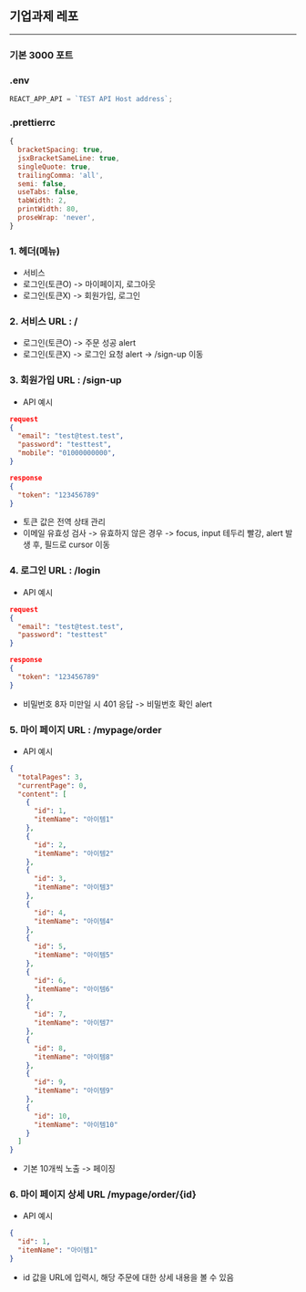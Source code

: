 ## 기업과제 레포

---

### 기본 3000 포트

### .env

```js
REACT_APP_API = `TEST API Host address`;
```

### .prettierrc

```js
{
  bracketSpacing: true,
  jsxBracketSameLine: true,
  singleQuote: true,
  trailingComma: 'all',
  semi: false,
  useTabs: false,
  tabWidth: 2,
  printWidth: 80,
  proseWrap: 'never',
}
```

### 1. 헤더(메뉴)

- 서비스
- 로그인(토큰O) -> 마이페이지, 로그아웃
- 로그인(토큰X) -> 회원가입, 로그인

### 2. 서비스 URL : /

- 로그인(토큰O) -> 주문 성공 alert
- 로그인(토큰X) -> 로그인 요청 alert -> /sign-up 이동

### 3. 회원가입 URL : /sign-up

- API 예시

```json
request
{
  "email": "test@test.test",
  "password": "testtest",
  "mobile": "01000000000",
}

response
{
  "token": "123456789"
}
```

- 토큰 값은 전역 상태 관리
- 이메일 유효성 검사 -> 유효하지 않은 경우 -> focus, input 테두리 빨강, alert 발생 후, 필드로 cursor 이동

### 4. 로그인 URL : /login

- API 예시

```json
request
{
  "email": "test@test.test",
  "password": "testtest"
}

response
{
  "token": "123456789"
}
```

- 비밀번호 8자 미만일 시 401 응답 -> 비밀번호 확인 alert

### 5. 마이 페이지 URL : /mypage/order

- API 예시

```json
{
  "totalPages": 3,
  "currentPage": 0,
  "content": [
    {
      "id": 1,
      "itemName": "아이템1"
    },
    {
      "id": 2,
      "itemName": "아이템2"
    },
    {
      "id": 3,
      "itemName": "아이템3"
    },
    {
      "id": 4,
      "itemName": "아이템4"
    },
    {
      "id": 5,
      "itemName": "아이템5"
    },
    {
      "id": 6,
      "itemName": "아이템6"
    },
    {
      "id": 7,
      "itemName": "아이템7"
    },
    {
      "id": 8,
      "itemName": "아이템8"
    },
    {
      "id": 9,
      "itemName": "아이템9"
    },
    {
      "id": 10,
      "itemName": "아이템10"
    }
  ]
}
```

- 기본 10개씩 노출 -> 페이징

### 6. 마이 페이지 상세 URL /mypage/order/{id}

- API 예시

```json
{
  "id": 1,
  "itemName": "아이템1"
}
```

- id 값을 URL에 입력시, 해당 주문에 대한 상세 내용을 볼 수 있음
